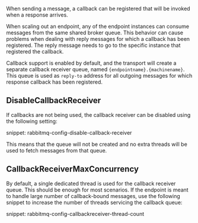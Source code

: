 When sending a message, a callback can be registered that will be invoked when a response arrives.

When scaling out an endpoint, any of the endpoint instances can consume messages from the same shared broker queue. This behavior can cause problems when dealing with reply messages for which a callback has been registered. The reply message needs to go to the specific instance that registered the callback.

Callback support is enabled by default, and the transport will create a separate callback receiver queue, named `{endpointname}.{machinename}`. This queue is used as `reply-to` address for all outgoing messages for which response callback has been registered.


## DisableCallbackReceiver

If callbacks are not being used, the callback receiver can be disabled using the following setting:

snippet: rabbitmq-config-disable-callback-receiver

This means that the queue will not be created and no extra threads will be used to fetch messages from that queue.


## CallbackReceiverMaxConcurrency

By default, a single dedicated thread is used for the callback receiver queue. This should be enough for most scenarios. If the endpoint is meant to handle large number of callback-bound messages, use the following snippet to increase the number of threads servicing the callback queue:

snippet: rabbitmq-config-callbackreceiver-thread-count
